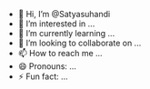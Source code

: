 - 👋 Hi, I’m @Satyasuhandi
- 👀 I’m interested in ...
- 🌱 I’m currently learning ...
- 💞️ I’m looking to collaborate on ...
- 📫 How to reach me ...
- 😄 Pronouns: ...
- ⚡ Fun fact: ...

<!---
Satyasuhandi/Satyasuhandi is a ✨ special ✨ repository because its `README.md` (this file) appears on your GitHub profile.
You can click the Preview link to take a look at your changes.
--->
